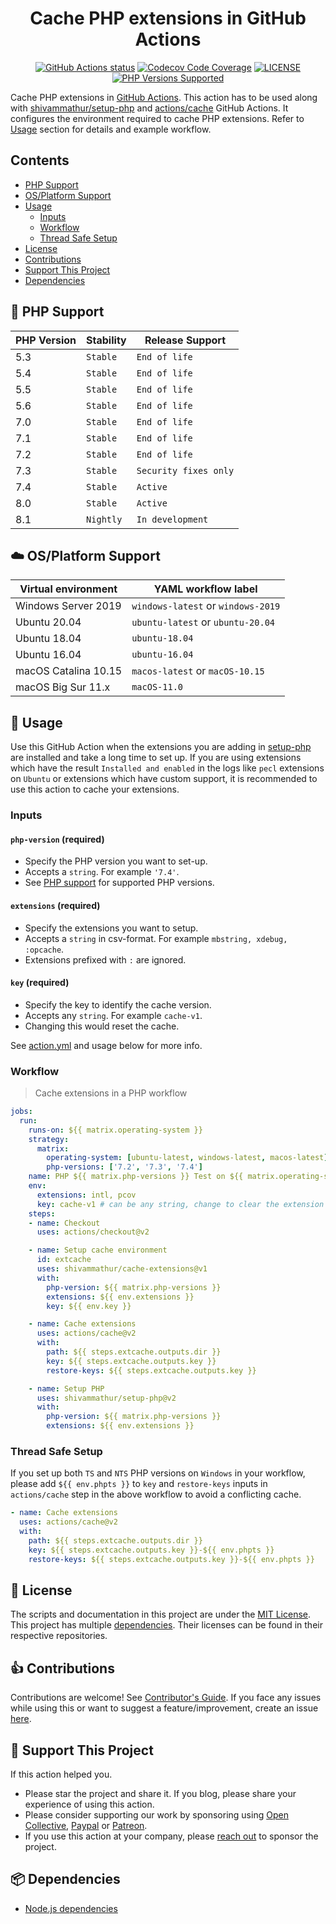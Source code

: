 <h1 align="center">Cache PHP extensions in GitHub Actions</h1>

<p align="center">
  <a href="https://github.com/shivammathur/cache-extensions" title="Cache PHP extensions in GitHub Actions"><img alt="GitHub Actions status" src="https://github.com/shivammathur/cache-extensions/workflows/Main%20workflow/badge.svg"></a>
  <a href="https://codecov.io/gh/shivammathur/cache-extensions" title="Code coverage"><img alt="Codecov Code Coverage" src="https://codecov.io/gh/shivammathur/cache-extensions/branch/master/graph/badge.svg"></a>
  <a href="https://github.com/shivammathur/cache-extensions/blob/master/LICENSE" title="license"><img alt="LICENSE" src="https://img.shields.io/badge/license-MIT-428f7e.svg?logo=open%20source%20initiative&logoColor=white&labelColor=555555"></a>
  <a href="#tada-php-support" title="PHP Versions Supported"><img alt="PHP Versions Supported" src="https://img.shields.io/badge/php-5.3%20to%208.1-777bb3.svg?logo=php&logoColor=white&labelColor=555555"></a>
</p>

Cache PHP extensions in [GitHub Actions](https://github.com/features/actions "GitHub Actions"). This action has to be used along with [shivammathur/setup-php](https://github.com/shivammathur/setup-php "Setup PHP") and [actions/cache](https://github.com/actions/cache "Cache in GitHub Actions") GitHub Actions. It configures the environment required to cache PHP extensions. Refer to [Usage](#memo-usage "How to use this") section for details and example workflow.

## Contents

- [PHP Support](#tada-php-support)
- [OS/Platform Support](#cloud-osplatform-support)
- [Usage](#memo-usage)
  - [Inputs](#inputs)
  - [Workflow](#workflow)
  - [Thread Safe Setup](#thread-safe-setup)
- [License](#scroll-license)
- [Contributions](#1-contributions)
- [Support This Project](#sparkling_heart-support-this-project)
- [Dependencies](#package-dependencies)

## :tada: PHP Support

|PHP Version|Stability|Release Support|
|--- |--- |--- |
|5.3|`Stable`|`End of life`|
|5.4|`Stable`|`End of life`|
|5.5|`Stable`|`End of life`|
|5.6|`Stable`|`End of life`|
|7.0|`Stable`|`End of life`|
|7.1|`Stable`|`End of life`|
|7.2|`Stable`|`End of life`|
|7.3|`Stable`|`Security fixes only`|
|7.4|`Stable`|`Active`|
|8.0|`Stable`|`Active`|
|8.1|`Nightly`|`In development`|

## :cloud: OS/Platform Support

|Virtual environment|YAML workflow label|
|--- |--- |
|Windows Server 2019|`windows-latest` or `windows-2019`|
|Ubuntu 20.04|`ubuntu-latest` or `ubuntu-20.04`|
|Ubuntu 18.04|`ubuntu-18.04`|
|Ubuntu 16.04|`ubuntu-16.04`|
|macOS Catalina 10.15|`macos-latest` or `macOS-10.15`|
|macOS Big Sur 11.x|`macOS-11.0`|

## :memo: Usage

Use this GitHub Action when the extensions you are adding in [setup-php](https://github.com/shivammathur/setup-php "setup-php GitHub Action") are installed and take a long time to set up. If you are using extensions which have the result `Installed and enabled` in the logs like `pecl` extensions on `Ubuntu` or extensions which have custom support, it is recommended to use this action to cache your extensions.

### Inputs

#### `php-version` (required)

- Specify the PHP version you want to set-up.
- Accepts a `string`. For example `'7.4'`.
- See [PHP support](#tada-php-support) for supported PHP versions.

#### `extensions` (required)

- Specify the extensions you want to setup.
- Accepts a `string` in csv-format. For example `mbstring, xdebug, :opcache`.
- Extensions prefixed with `:` are ignored.

#### `key` (required)

- Specify the key to identify the cache version.
- Accepts any `string`. For example `cache-v1`.
- Changing this would reset the cache.

See [action.yml](action.yml "Metadata for this GitHub Action") and usage below for more info.

### Workflow

> Cache extensions in a PHP workflow

```yaml
jobs:
  run:
    runs-on: ${{ matrix.operating-system }}
    strategy:
      matrix:
        operating-system: [ubuntu-latest, windows-latest, macos-latest]
        php-versions: ['7.2', '7.3', '7.4']
    name: PHP ${{ matrix.php-versions }} Test on ${{ matrix.operating-system }}
    env:
      extensions: intl, pcov
      key: cache-v1 # can be any string, change to clear the extension cache.
    steps:
    - name: Checkout
      uses: actions/checkout@v2

    - name: Setup cache environment
      id: extcache
      uses: shivammathur/cache-extensions@v1
      with:
        php-version: ${{ matrix.php-versions }}
        extensions: ${{ env.extensions }}
        key: ${{ env.key }}

    - name: Cache extensions
      uses: actions/cache@v2
      with:
        path: ${{ steps.extcache.outputs.dir }}
        key: ${{ steps.extcache.outputs.key }}
        restore-keys: ${{ steps.extcache.outputs.key }}

    - name: Setup PHP
      uses: shivammathur/setup-php@v2
      with:
        php-version: ${{ matrix.php-versions }}
        extensions: ${{ env.extensions }}
```

### Thread Safe Setup

If you set up both `TS` and `NTS` PHP versions on `Windows` in your workflow, please add `${{ env.phpts }}` to `key` and `restore-keys` inputs in `actions/cache` step in the above workflow to avoid a conflicting cache.

```yaml
- name: Cache extensions
  uses: actions/cache@v2
  with:
    path: ${{ steps.extcache.outputs.dir }}
    key: ${{ steps.extcache.outputs.key }}-${{ env.phpts }}
    restore-keys: ${{ steps.extcache.outputs.key }}-${{ env.phpts }}
```

## :scroll: License

The scripts and documentation in this project are under the [MIT License](LICENSE "License for shivammathur/cache-extensions"). This project has multiple [dependencies](https://github.com/shivammathur/cache-extensions/network/dependencies "Dependencies for this PHP Action"). Their licenses can be found in their respective repositories.

## :+1: Contributions

Contributions are welcome! See [Contributor's Guide](.github/CONTRIBUTING.md "shivammathur/cache-extensions contribution guide"). If you face any issues while using this or want to suggest a feature/improvement, create an issue [here](https://github.com/shivammathur/cache-extensions/issues "Issues reported").

## :sparkling_heart: Support This Project

If this action helped you.

- Please star the project and share it. If you blog, please share your experience of using this action.
- Please consider supporting our work by sponsoring using [Open Collective](https://opencollective.com/setup-php), [Paypal](https://www.paypal.me/shivammathur "Shivam Mathur PayPal") or [Patreon](https://www.patreon.com/shivammathur "Shivam Mathur Patreon").
- If you use this action at your company, please [reach out](mailto:contact@setup-php.com) to sponsor the project.

## :package: Dependencies

- [Node.js dependencies](https://github.com/shivammathur/setup-php/network/dependencies "Node.js dependencies")
